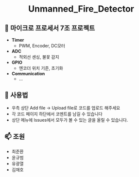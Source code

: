 <h1 align="center">Unmanned_Fire_Detector</h1>

## 🌱 마이크로 프로세서 7조 프로젝트
- **Timer**
  - PWM, Encoder, DC모터
- **ADC**
  - 적외선 센싱, 불꽃 감지
- **GPIO**
  - 엔코더 위치 기준, 초기화
- **Communication**
  - ...

## 💬 사용법
- 우측 상단 Add file -> Upload file로 코드를 업로드 해주세요
- 각 코드 페이지 하단에서 코멘트를 남길 수 있습니다
- 상단 메뉴에 Issues에서 모두가 볼 수 있는 글을 올릴 수 있습니다.

## 📫 조원
- 최준환
- 윤규범
- 유광열
- 김재호 
